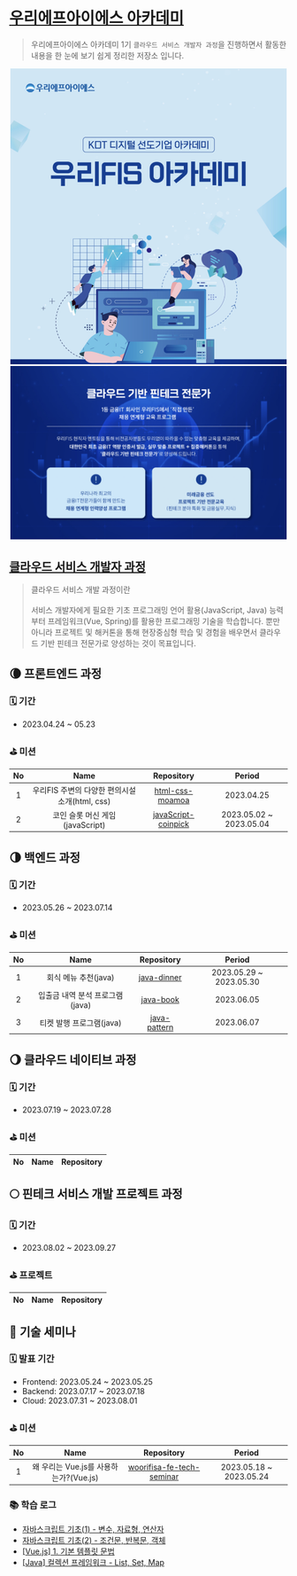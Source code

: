 # [우리에프아이에스 아카데미](http://www.woorifis.com/kor/peoplelife/futureLab/labInfo)

> 우리에프아이에스 아카데미 1기 `클라우드 서비스 개발자 과정`을 진행하면서 활동한 내용을 한 눈에 보기 쉽게 정리한 저장소 입니다.

<p align="center">
    <img src=./img/woori_fisa.png width="500px">
    <img src=./img/woori_fisa_2.png width="500px">
</p>

## [클라우드 서비스 개발자 과정](https://caring-quokka-cb3.notion.site/FIS-Future-4bce52c8bc2048d699d33014dd7d3056)

> 클라우드 서비스 개발 과정이란
> <br><br>서비스 개발자에게 필요한 기초 프로그래밍 언어 활용(JavaScript, Java) 능력부터 프레임워크(Vue, Spring)를 활용한 프로그래밍 기술을 학습합니다. 뿐만 아니라 프로젝트 및 해커톤을 통해 현장중심형 학습 및 경험을 배우면서 클라우드 기반 핀테크 전문가로 양성하는 것이 목표입니다.

## 🌘 프론트엔드 과정

### 🗓 기간

- 2023.04.24 ~ 05.23

### ⛳️ 미션

| No  |                      Name                      |                               Repository                               |         Period          |
| :-: | :--------------------------------------------: | :--------------------------------------------------------------------: | :---------------------: |
|  1  | 우리FIS 주변의 다양한 편의시설 소개(html, css) |     [html-css-moamoa](https://github.com/devFancy/html-css-moamoa)     |       2023.04.25        |
|  2  |        코인 슬롯 머신 게임(javaScript)         | [javaScript-coinpick](https://github.com/devFancy/javaScript-coinpick) | 2023.05.02 ~ 2023.05.04 |

## 🌗 백엔드 과정

### 🗓 기간

- 2023.05.26 ~ 2023.07.14

### ⛳️ 미션

| No  |              Name               |                        Repository                        |         Period          |
| :-: | :-----------------------------: | :------------------------------------------------------: | :---------------------: |
|  1  |      회식 메뉴 추천(java)       |  [java-dinner](https://github.com/devFancy/java-dinner)  | 2023.05.29 ~ 2023.05.30 |
|  2  | 입출금 내역 분석 프로그램(java) |    [java-book](https://github.com/devFancy/java-book)    |       2023.06.05        |
|  3  |    티켓 발행 프로그램(java)     | [java-pattern](https://github.com/devFancy/java-pattern) |       2023.06.07        |

## 🌖 클라우드 네이티브 과정

### 🗓 기간

- 2023.07.19 ~ 2023.07.28

### ⛳️ 미션

| No  | Name | Repository |
| :-: | :--: | :--------: |

## 🌕 핀테크 서비스 개발 프로젝트 과정

### 🗓 기간

- 2023.08.02 ~ 2023.09.27

### ⛳️ 프로젝트

| No  | Name | Repository |
| :-: | :--: | :--------: |

## 🌙 기술 세미나

### 🗓 발표 기간

- Frontend: 2023.05.24 ~ 2023.05.25
- Backend: 2023.07.17 ~ 2023.07.18
- Cloud: 2023.07.31 ~ 2023.08.01

### ⛳️ 미션

| No  |                  Name                  |                                      Repository                                       |         Period          |
| :-: | :------------------------------------: | :-----------------------------------------------------------------------------------: | :---------------------: |
|  1  | 왜 우리는 Vue.js를 사용하는가?(Vue.js) | [woorifisa-fe-tech-seminar](https://github.com/Jiyun-Parkk/woorifisa-fe-tech-seminar) | 2023.05.18 ~ 2023.05.24 |

### :books: 학습 로그

- [자바스크립트 기초(1) - 변수, 자료형, 연산자](https://devfancy.github.io/Javascript-1/)
- [자바스크립트 기초(2) - 조건문, 반복문, 객체](https://devfancy.github.io/JavaScript-2/)
- [[Vue.js] 1. 기본 템플릿 문법](https://devfancy.github.io/VueJs-1/)
- [[Java] 컬렉션 프레임워크 - List, Set, Map](https://devfancy.github.io/Java-Collection/)
